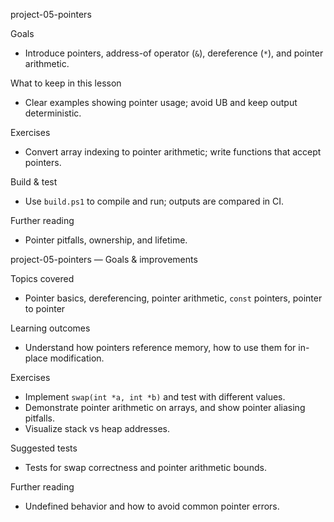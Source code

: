 project-05-pointers

Goals
- Introduce pointers, address-of operator (`&`), dereference (`*`), and pointer arithmetic.

What to keep in this lesson
- Clear examples showing pointer usage; avoid UB and keep output deterministic.

Exercises
- Convert array indexing to pointer arithmetic; write functions that accept pointers.

Build & test
- Use `build.ps1` to compile and run; outputs are compared in CI.

Further reading
- Pointer pitfalls, ownership, and lifetime.

project-05-pointers — Goals & improvements

Topics covered
- Pointer basics, dereferencing, pointer arithmetic, `const` pointers, pointer to pointer

Learning outcomes
- Understand how pointers reference memory, how to use them for in-place modification.

Exercises
- Implement `swap(int *a, int *b)` and test with different values.
- Demonstrate pointer arithmetic on arrays, and show pointer aliasing pitfalls.
- Visualize stack vs heap addresses.

Suggested tests
- Tests for swap correctness and pointer arithmetic bounds.

Further reading
- Undefined behavior and how to avoid common pointer errors.

